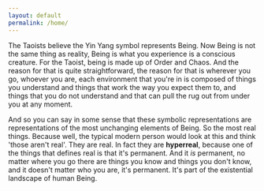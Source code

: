```yaml
---
layout: default
permalink: /home/
---
```


The Taoists believe the Yin Yang symbol represents Being. Now Being is not the same thing as reality, Being is what you experience is a conscious creature. For the Taoist, being is made up of Order and Chaos. And the reason for that is quite straightforward, the reason for that is wherever you go, whoever you are, each environment that you're in is composed of things you understand and things that work the way you expect them to, and things that you do not understand and that can pull the rug out from under you at any moment. 

And so you can say in some sense that these symbolic representations are representations of the most unchanging elements of Being. So the most real things. Because well, the typical modern person would look at this and think 'those aren't real'. They are real. In fact they are **hyperreal**, because one of the things that defines real is that it's permanent. And it *is* permanent, no matter where you go there are things you know and things you don't know, and it doesn't matter who you are, it's permanent. It's part of the existential landscape of human Being.
